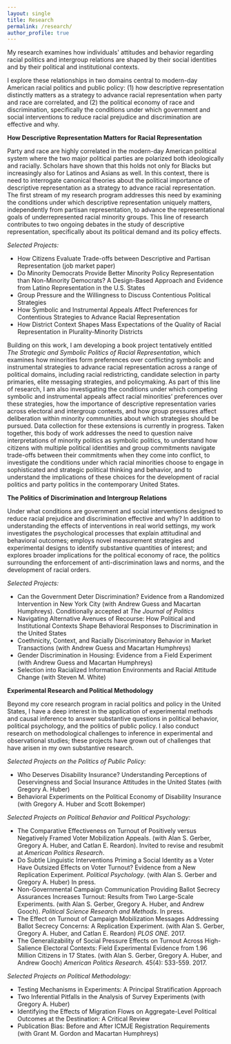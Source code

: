 ```yaml
---
layout: single
title: Research
permalink: /research/
author_profile: true
---
```


My research examines how individuals' attitudes and behavior regarding racial politics and intergroup relations are shaped by their social identities and by their political and institutional contexts. 

I explore these relationships in two domains central to modern-day American racial politics and public policy: (1) how descriptive representation distinctly matters as a strategy to advance racial representation when party and race are correlated, and (2) the political economy of race and discrimination, specifically the conditions under which government and social interventions to reduce racial prejudice and discrimination are effective and why. 

**How Descriptive Representation Matters for Racial Representation**

Party and race are highly correlated in the modern-day American political system where the two major political parties are polarized both ideologically and racially. Scholars have shown that this holds not only for Blacks but increasingly also for Latinos and Asians as well. In this context, there is need to interrogate canonical theories about the political importance of descriptive representation as a strategy to advance racial representation. The first stream of my research program addresses this need by examining the conditions under which descriptive representation uniquely matters, independently from partisan representation, to advance the representational goals of underrepresented racial minority groups. This line of research contributes to two ongoing debates in the study of descriptive representation, specifically about its political demand and its policy effects.

_Selected Projects:_
* How Citizens Evaluate Trade-offs between Descriptive and Partisan Representation (job market paper)
* Do Minority Democrats Provide Better Minority Policy Representation than Non-Minority Democrats? A Design-Based Approach and Evidence from Latino Representation in the U.S. States
* Group Pressure and the Willingness to Discuss Contentious Political Strategies 
* How Symbolic and Instrumental Appeals Affect Preferences for Contentious Strategies to Advance Racial Representation 
* How District Context Shapes Mass Expectations of the Quality of Racial Representation in Plurality-Minority Districts 

Building on this work, I am developing a book project tentatively entitled _The Strategic and Symbolic Politics of Racial Representation_, which examines how minorities form preferences over conflicting symbolic and instrumental strategies to advance racial representation across a range of political domains, including racial redistricting, candidate selection in party primaries, elite messaging strategies, and policymaking. As part of this line of research, I am also investigating the conditions under which competing symbolic and instrumental appeals affect racial minorities’ preferences over these strategies, how the importance of descriptive representation varies across electoral and intergroup contexts, and how group pressures affect deliberation within minority communities about which strategies should be pursued. Data collection for these extensions is currently in progress. Taken together, this body of work addresses the need to question naive interpretations of minority politics as symbolic politics, to understand how citizens with multiple political identities and group commitments navigate trade-offs between their commitments when they come into conflict, to investigate the conditions under which racial minorities choose to engage in sophisticated and strategic political thinking and behavior, and to understand the implications of these choices for the development of racial politics and party politics in the contemporary United States.

**The Politics of Discrimination and Intergroup Relations**

Under what conditions are government and social interventions designed to reduce racial prejudice and discrimination effective and why? In addition to understanding the effects of interventions in real world settings, my work investigates the psychological processes that explain attitudinal and behavioral outcomes; employs novel measurement strategies and experimental designs to identify substantive quantities of interest; and explores broader implications for the political economy of race, the politics surrounding the enforcement of anti-discrimination laws and norms, and the development of racial orders. 

_Selected Projects:_
* Can the Government Deter Discrimination? Evidence from a Randomized Intervention in New York City (with Andrew Guess and Macartan Humphreys). Conditionally accepted at _The Journal of Politics_
* Navigating Alternative Avenues of Recourse: How Political and Institutional Contexts Shape Behavioral Responses to Discrimination in the United States 
* Coethnicity, Context, and Racially Discriminatory Behavior in Market Transactions (with Andrew Guess and Macartan Humphreys)
* Gender Discrimination in Housing: Evidence from a Field Experiment (with Andrew Guess and Macartan Humphreys)
* Selection into Racialized Information Environments and Racial Attitude Change (with Steven M. White) 

**Experimental Research and Political Methodology**

Beyond my core research program in racial politics and policy in the United States, I have a deep interest in the application of experimental methods and causal inference to answer substantive questions in political behavior, political psychology, and the politics of public policy. I also conduct research on methodological challenges to inference in experimental and observational studies; these projects have grown out of challenges that have arisen in my own substantive research.

_Selected Projects on the Politics of Public Policy:_
* Who Deserves Disability Insurance? Understanding Perceptions of Deservingness and Social Insurance Attitudes in the United States (with Gregory A. Huber)
* Behavioral Experiments on the Political Economy of Disability Insurance (with Gregory A. Huber and Scott Bokemper)

_Selected Projects on Political Behavior and Political Psychology:_
* The Comparative Effectiveness on Turnout of Positively versus Negatively Framed Voter Mobilization Appeals. (with Alan S. Gerber, Gregory A. Huber, and Catlan E. Reardon). Invited to revise and resubmit at _American Politics Research_.
* Do Subtle Linguistic Interventions Priming a Social Identity as a Voter Have Outsized Effects on Voter Turnout? Evidence from a New Replication Experiment.  _Political Psychology_. (with Alan S. Gerber and Gregory A. Huber) In press.
* Non-Governmental Campaign Communication Providing Ballot Secrecy Assurances Increases Turnout: Results from Two Large-Scale Experiments. (with Alan S. Gerber, Gregory A. Huber, and Andrew Gooch). _Political Science Research and Methods_. In press.
* The Effect on Turnout of Campaign Mobilization Messages Addressing Ballot Secrecy Concerns: A Replication Experiment. (with Alan S. Gerber, Gregory A. Huber, and Catlan E. Reardon) _PLOS ONE_. 2017. 
* The Generalizability of Social Pressure Effects on Turnout Across High-Salience Electoral Contexts: Field Experimental Evidence from 1.96 Million Citizens in 17 States. (with Alan S. Gerber, Gregory A. Huber, and Andrew Gooch) _American Politics Research._ 45(4): 533-559. 2017.

_Selected Projects on Political Methodology:_
* Testing Mechanisms in Experiments: A Principal Stratification Approach
* Two Inferential Pitfalls in the Analysis of Survey Experiments (with Gregory A. Huber)
* Identifying the Effects of Migration Flows on Aggregate-Level Political Outcomes at the Destination: A Critical Review
* Publication Bias: Before and After ICMJE Registration Requirements (with Grant M. Gordon and Macartan Humphreys)
